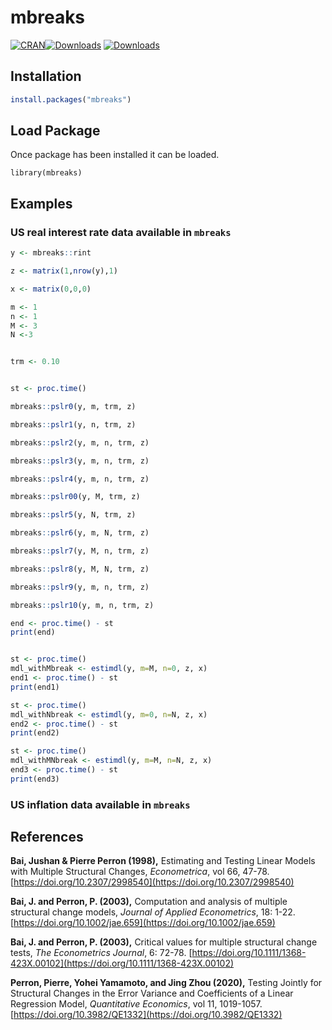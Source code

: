 # mbreaks
[![CRAN](http://www.r-pkg.org/badges/version/mbreaks)](https://cran.r-project.org/package=mbreaks)[![Downloads](https://cranlogs.r-pkg.org/badges/mbreaks)](https://cran.r-project.org/package=mbreaks) [![Downloads](https://cranlogs.r-pkg.org/badges/grand-total/mbreaks)](https://cran.r-project.org/package=mbreaks)


## Installation


```r
install.packages("mbreaks")
```

## Load Package

Once package has been installed it can be loaded. 
```{r}
library(mbreaks)
```

## Examples 


### US real interest rate data available in `mbreaks`

```r
y <- mbreaks::rint

z <- matrix(1,nrow(y),1)

x <- matrix(0,0,0)

m <- 1
n <- 1
M <- 3
N <-3


trm <- 0.10


st <- proc.time()

mbreaks::pslr0(y, m, trm, z) 

mbreaks::pslr1(y, n, trm, z) 

mbreaks::pslr2(y, m, n, trm, z) 

mbreaks::pslr3(y, m, n, trm, z) 

mbreaks::pslr4(y, m, n, trm, z) 

mbreaks::pslr00(y, M, trm, z)

mbreaks::pslr5(y, N, trm, z)

mbreaks::pslr6(y, m, N, trm, z)

mbreaks::pslr7(y, M, n, trm, z)

mbreaks::pslr8(y, M, N, trm, z)

mbreaks::pslr9(y, m, n, trm, z) 

mbreaks::pslr10(y, m, n, trm, z) 

end <- proc.time() - st
print(end)


st <- proc.time()
mdl_withMbreak <- estimdl(y, m=M, n=0, z, x)
end1 <- proc.time() - st
print(end1)

st <- proc.time()
mdl_withNbreak <- estimdl(y, m=0, n=N, z, x)
end2 <- proc.time() - st
print(end2)

st <- proc.time()
mdl_withMNbreak <- estimdl(y, m=M, n=N, z, x)
end3 <- proc.time() - st
print(end3)


```

### US inflation data available in `mbreaks`


## References

**Bai, Jushan & Pierre Perron (1998),**
Estimating and Testing Linear Models with Multiple Structural Changes,
_Econometrica_, vol 66, 47-78. 
[https://doi.org/10.2307/2998540](https://doi.org/10.2307/2998540)

**Bai, J. and Perron, P. (2003),** 
Computation and analysis of multiple structural change models,
_Journal of Applied Econometrics_, 18: 1-22. 
[https://doi.org/10.1002/jae.659](https://doi.org/10.1002/jae.659)

**Bai, J. and Perron, P. (2003),** 
Critical values for multiple structural change tests, 
_The Econometrics Journal_, 6: 72-78. [https://doi.org/10.1111/1368-423X.00102](https://doi.org/10.1111/1368-423X.00102)

**Perron, Pierre, Yohei Yamamoto, and Jing Zhou (2020),** 
Testing Jointly for Structural Changes in the Error Variance and Coefficients of a Linear Regression Model,
_Quantitative Economics_, vol 11, 1019-1057. 
[https://doi.org/10.3982/QE1332](https://doi.org/10.3982/QE1332)

